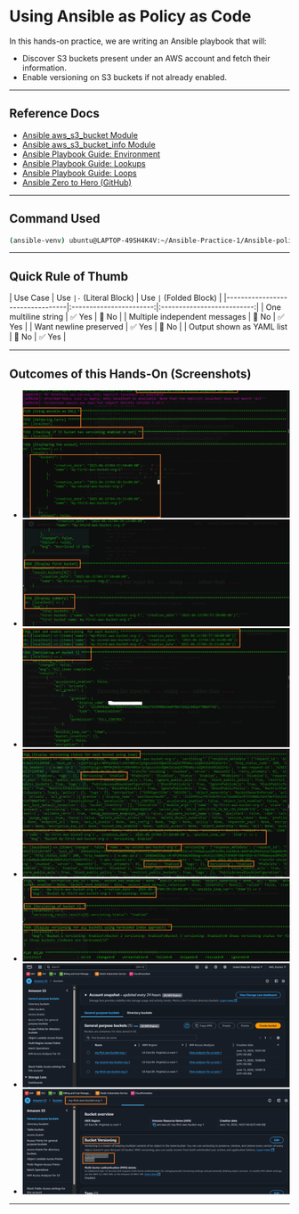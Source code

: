 # Using Ansible as Policy as Code

In this hands-on practice, we are writing an Ansible playbook that will:
- Discover S3 buckets present under an AWS account and fetch their information.
- Enable versioning on S3 buckets if not already enabled.

---

## Reference Docs

- [Ansible aws_s3_bucket Module](https://docs.ansible.com/ansible/latest/collections/amazon/aws/s3_bucket_module.html#ansible-collections-amazon-aws-s3-bucket-module)
- [Ansible aws_s3_bucket_info Module](https://docs.ansible.com/ansible/latest/collections/amazon/aws/s3_bucket_info_module.html#ansible-collections-amazon-aws-s3-bucket-info-module)
- [Ansible Playbook Guide: Environment](https://docs.ansible.com/ansible/latest/playbook_guide/playbooks_environment.html)
- [Ansible Playbook Guide: Lookups](https://docs.ansible.com/ansible/latest/playbook_guide/playbooks_lookups.html)
- [Ansible Playbook Guide: Loops](https://docs.ansible.com/ansible/latest/playbook_guide/playbooks_loops.html)
- [Ansible Zero to Hero (GitHub)](https://github.com/iam-veeramalla/ansible-zero-to-hero)

---

## Command Used

```bash
(ansible-venv) ubuntu@LAPTOP-49SH4K4V:~/Ansible-Practice-1/Ansible-policy-as-code$ ansible-playbook pac.yaml
```

---

## Quick Rule of Thumb

| Use Case                       | Use `|-` (Literal Block) | Use `|` (Folded Block)      |
|---------------------------------|:-----------------------:|:--------------------------:|
| One multiline string            |          ✅ Yes         |            🚫 No           |
| Multiple independent messages   |          🚫 No          |            ✅ Yes           |
| Want newline preserved          |          ✅ Yes         |            🚫 No           |
| Output shown as YAML list       |          🚫 No          |            ✅ Yes           |

---

## Outcomes of this Hands-On (Screenshots)

- ![Ansible-PAC-1](../Images/Ansible-PAC-1.png)
- ![Ansible-PAC-2](../Images/Ansible-PAC-2.png)
- ![Ansible-PAC-3](../Images/Ansible-PAC-3.png)
- ![Ansible-PAC-4](../Images/Ansible-PAC-4.png)
- ![Ansible-PAC-5](../Images/Ansible-PAC-5.png)
- ![Ansible-PAC-6](../Images/Ansible-PAC-6.png)
- ![Ansible-PAC-7](../Images/Ansible-PAC-7.png)

---